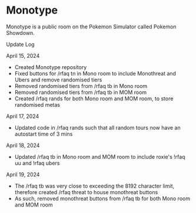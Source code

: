 # Monotype

Monotype is a public room on the Pokemon Simulator called Pokemon Showdown.


Update Log

April 15, 2024
- Created Monotype repository
- Fixed buttons for /rfaq tn in Mono room to include Monothreat and Ubers and remove randomised tiers
- Removed randomised tiers from /rfaq tb in Mono room
- Removed randomised tiers from /rfaq tb in MOM room
- Created /rfaq rands for both Mono room and MOM room, to store randomised metas

April 17, 2024
- Updated code in /rfaq rands such that all random tours now have an autostart time of 3 mins

April 18, 2024
- Updated /rfaq tb in Mono room and MOM room to include roxie's !rfaq uu and !rfaq ubers

April 19, 2024
- The /rfaq tb was very close to exceeding the 8192 character limit, therefore created /rfaq threat to house monothreat buttons
- As such, removed monothreat buttons from /rfaq tb for both Mono room and MOM room
